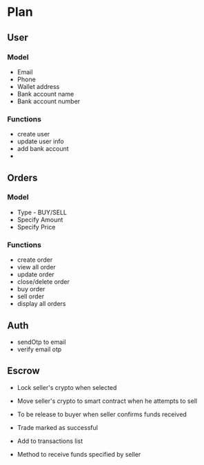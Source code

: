 # Plan


## User

### Model
- Email
- Phone
- Wallet address
- Bank account name
- Bank account number

### Functions

- create user
- update user info
- add bank account
- 

## Orders

### Model
- Type - BUY/SELL
- Specify Amount
- Specify Price

### Functions

- create order
- view all order
- update order
- close/delete order
- buy order
- sell order
- display all orders


## Auth

- sendOtp to email
- verify email otp


## Escrow

- Lock seller's crypto when selected
- Move seller's crypto to smart contract when he attempts to sell
- To be release to buyer when seller confirms funds received
- Trade marked as successful 

- Add to transactions list
- Method to receive funds specified by seller

